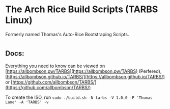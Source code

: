 # The Arch Rice Build Scripts (TARBS Linux)
Formerly named Thomas's Auto-Rice Bootstraping Scripts.

#

## Docs:
Everything you need to know can be viewed on [https://allbombson.pw/TARBS](https://allbombson.pw/TARBS) (Perfered), [https://allbombson.github.io/TARBS/](https://allbombson.github.io/TARBS/) or [https://github.com/allbombson/TARBS/](https://github.com/allbombson/TARBS/) 

To create the ISO, run ```sudo ./build.sh -N tarbs -V 1.0.0 -P 'Thomas Lane' -A 'TARBS' -v```
